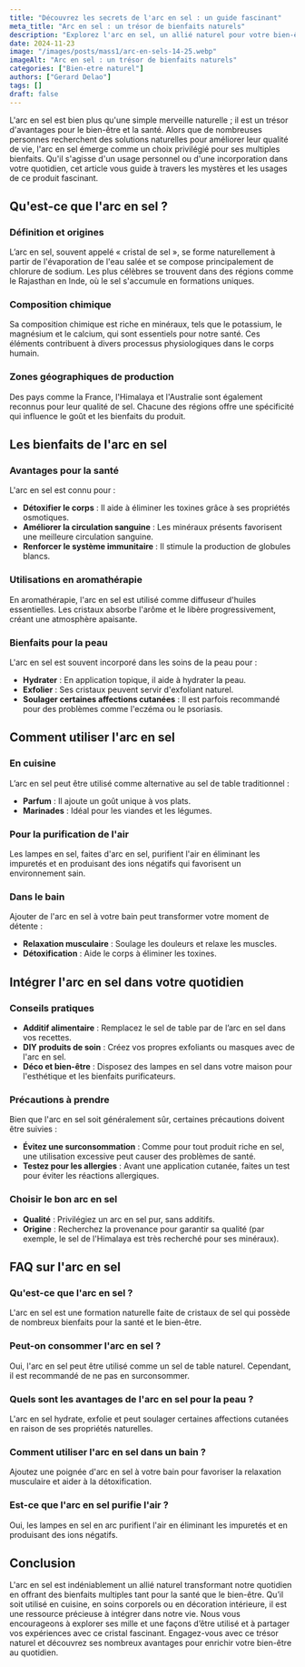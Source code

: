 ```yaml
---
title: "Découvrez les secrets de l'arc en sel : un guide fascinant"
meta_title: "Arc en sel : un trésor de bienfaits naturels"
description: "Explorez l'arc en sel, un allié naturel pour votre bien-être. Découvrez ses bienfaits, ses usages, et des conseils pratiques dans ce guide complet."
date: 2024-11-23
image: "/images/posts/mass1/arc-en-sels-14-25.webp"
imageAlt: "Arc en sel : un trésor de bienfaits naturels"
categories: ["Bien-etre naturel"]
authors: ["Gerard Delao"]
tags: []
draft: false
---
```


L'arc en sel est bien plus qu'une simple merveille naturelle ; il est un trésor d'avantages pour le bien-être et la santé. Alors que de nombreuses personnes recherchent des solutions naturelles pour améliorer leur qualité de vie, l'arc en sel émerge comme un choix privilégié pour ses multiples bienfaits. Qu'il s'agisse d'un usage personnel ou d'une incorporation dans votre quotidien, cet article vous guide à travers les mystères et les usages de ce produit fascinant.

## Qu'est-ce que l'arc en sel ?

### Définition et origines

L’arc en sel, souvent appelé « cristal de sel », se forme naturellement à partir de l'évaporation de l'eau salée et se compose principalement de chlorure de sodium. Les plus célèbres se trouvent dans des régions comme le Rajasthan en Inde, où le sel s'accumule en formations uniques.

### Composition chimique

Sa composition chimique est riche en minéraux, tels que le potassium, le magnésium et le calcium, qui sont essentiels pour notre santé. Ces éléments contribuent à divers processus physiologiques dans le corps humain.

### Zones géographiques de production

Des pays comme la France, l'Himalaya et l'Australie sont également reconnus pour leur qualité de sel. Chacune des régions offre une spécificité qui influence le goût et les bienfaits du produit.

## Les bienfaits de l'arc en sel

### Avantages pour la santé

L'arc en sel est connu pour :

- **Détoxifier le corps** : Il aide à éliminer les toxines grâce à ses propriétés osmotiques.
- **Améliorer la circulation sanguine** : Les minéraux présents favorisent une meilleure circulation sanguine.
- **Renforcer le système immunitaire** : Il stimule la production de globules blancs.

### Utilisations en aromathérapie

En aromathérapie, l'arc en sel est utilisé comme diffuseur d'huiles essentielles. Les cristaux absorbe l'arôme et le libère progressivement, créant une atmosphère apaisante.

### Bienfaits pour la peau

L'arc en sel est souvent incorporé dans les soins de la peau pour :

- **Hydrater** : En application topique, il aide à hydrater la peau.
- **Exfolier** : Ses cristaux peuvent servir d'exfoliant naturel.
- **Soulager certaines affections cutanées** : Il est parfois recommandé pour des problèmes comme l'eczéma ou le psoriasis.

## Comment utiliser l'arc en sel

### En cuisine

L’arc en sel peut être utilisé comme alternative au sel de table traditionnel :

- **Parfum** : Il ajoute un goût unique à vos plats.
- **Marinades** : Idéal pour les viandes et les légumes.

### Pour la purification de l'air

Les lampes en sel, faites d'arc en sel, purifient l'air en éliminant les impuretés et en produisant des ions négatifs qui favorisent un environnement sain.

### Dans le bain

Ajouter de l'arc en sel à votre bain peut transformer votre moment de détente :

- **Relaxation musculaire** : Soulage les douleurs et relaxe les muscles.
- **Détoxification** : Aide le corps à éliminer les toxines.

## Intégrer l'arc en sel dans votre quotidien

### Conseils pratiques

- **Additif alimentaire** : Remplacez le sel de table par de l’arc en sel dans vos recettes.
- **DIY produits de soin** : Créez vos propres exfoliants ou masques avec de l'arc en sel.
- **Déco et bien-être** : Disposez des lampes en sel dans votre maison pour l'esthétique et les bienfaits purificateurs.

### Précautions à prendre

Bien que l'arc en sel soit généralement sûr, certaines précautions doivent être suivies :

- **Évitez une surconsommation** : Comme pour tout produit riche en sel, une utilisation excessive peut causer des problèmes de santé.
- **Testez pour les allergies** : Avant une application cutanée, faites un test pour éviter les réactions allergiques.

### Choisir le bon arc en sel

- **Qualité** : Privilégiez un arc en sel pur, sans additifs.
- **Origine** : Recherchez la provenance pour garantir sa qualité (par exemple, le sel de l'Himalaya est très recherché pour ses minéraux).

## FAQ sur l'arc en sel

### Qu'est-ce que l'arc en sel ?

L'arc en sel est une formation naturelle faite de cristaux de sel qui possède de nombreux bienfaits pour la santé et le bien-être.

### Peut-on consommer l'arc en sel ?

Oui, l'arc en sel peut être utilisé comme un sel de table naturel. Cependant, il est recommandé de ne pas en surconsommer.

### Quels sont les avantages de l'arc en sel pour la peau ?

L'arc en sel hydrate, exfolie et peut soulager certaines affections cutanées en raison de ses propriétés naturelles.

### Comment utiliser l'arc en sel dans un bain ?

Ajoutez une poignée d'arc en sel à votre bain pour favoriser la relaxation musculaire et aider à la détoxification.

### Est-ce que l'arc en sel purifie l'air ?

Oui, les lampes en sel en arc purifient l'air en éliminant les impuretés et en produisant des ions négatifs.

## Conclusion

L'arc en sel est indéniablement un allié naturel transformant notre quotidien en offrant des bienfaits multiples tant pour la santé que le bien-être. Qu’il soit utilisé en cuisine, en soins corporels ou en décoration intérieure, il est une ressource précieuse à intégrer dans notre vie. Nous vous encourageons à explorer ses mille et une façons d’être utilisé et à partager vos expériences avec ce cristal fascinant. Engagez-vous avec ce trésor naturel et découvrez ses nombreux avantages pour enrichir votre bien-être au quotidien.

